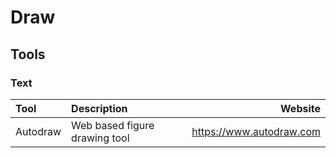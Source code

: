 # Draw

## Tools

### Text

| Tool     | Description                   | Website                  |
| :------- | :---------------------------- | -----------------------: |
| Autodraw | Web based figure drawing tool | https://www.autodraw.com |

